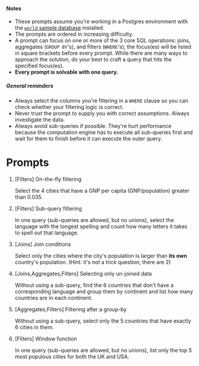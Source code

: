 #### Notes
* These prompts assume you're working in a Postgres environment with
the [`world` sample database](http://pgfoundry.org/projects/dbsamples/)
installed.
* The prompts are ordered in increasing difficulty.
* A prompt can focus on one or more of the 3 core SQL operations: joins,
aggregates (`GROUP BY`'s), and filters (`WHERE`'s); the focus(es) will be
listed in square brackets before every prompt. While there are many ways
to approach the solution, do your best to craft a query that hits the
specified focus(es).
* **Every prompt is solvable with one query.**


##### General reminders
* Always select the columns you're filtering in a `WHERE` clause so you
can check whether your filtering logic is correct.
* Never trust the prompt to supply you with correct assumptions. Always
investigate the data.
* Always avoid sub-queries if possible. They're hurt performance because
the computation engine has to execute all sub-queries first and wait for
them to finish before it can execute the outer query.

# Prompts

1. [Filters] On-the-fly filtering

    Select the 4 cities that have a GNP per capita (GNP/population)
    greater than 0.035.

1. [Filters] Sub-query filtering

    In one query (sub-queries are allowed, but no unions), select
    the language with the longest spelling and count how many letters
    it takes to spell out that language.

1. [Joins] Join conditions
   
    Select only the cities where the city's population is larger than
    **its own** country's population. (Hint: it's not a trick question;
    there are 2)

1. [Joins,Aggregates,Filters] Selecting only un-joined data

    Without using a sub-query, find the 6 countries that don't have a
    corresponding language and group them by continent and list how
    many countries are in each continent.

1. [Aggregates,Filters] Filtering after a group-by

    Without using a sub-query, select only the 5 countries that have
    exactly 6 cities in them.

1. [Filters] Window function

    In one query (sub-queries are allowed, but no unions), list only
    the top 5 most populous cities for both the UK and USA.